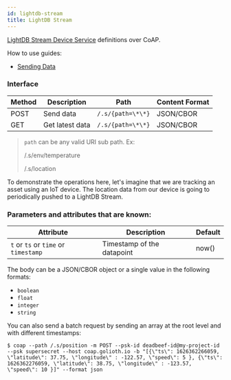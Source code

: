 ```yaml
---
id: lightdb-stream
title: LightDB Stream
---
```


[LightDB Stream Device Service](/data-management/stored-data/lightdb-stream) definitions over CoAP.

How to use guides:

- [Sending Data](/data-management/stored-data/lightdb-stream/sending-data)

### Interface

| Method | Description     | Path              | Content Format |
| ------ | --------------- | ----------------- | -------------- |
| POST   | Send data       | `/.s/{path=\*\*}` | JSON/CBOR      |
| GET    | Get latest data | `/.s/{path=\*\*}` | JSON/CBOR      |

> `path` can be any valid URI sub path. Ex:
>
> /.s/env/temperature
>
> /.s/location

To demonstrate the operations here, let's imagine that we are tracking an asset using an IoT device. The location data from our device is going to periodically pushed to a LightDB Stream.

### Parameters and attributes that are known:

| Attribute                            | Description                | Default |
| ------------------------------------ | -------------------------- | ------- |
| `t` or `ts` or `time` or `timestamp` | Timestamp of the datapoint | now()   |

The body can be a JSON/CBOR object or a single value in the following formats:

- `boolean`
- `float`
- `integer`
- `string`

You can also send a batch request by sending an array at the root level and with different timestamps:

```
$ coap --path /.s/position -m POST --psk-id deadbeef-id@my-project-id --psk supersecret --host coap.golioth.io -b "[{\"ts\": 1626362266059, \"latitude\": 37.75, \"longitude\" : -122.57, \"speed\": 5 }, {\"ts\": 1626362276059, \"latitude\": 38.75, \"longitude\" : -123.57, \"speed\": 10 }]" --format json
```
